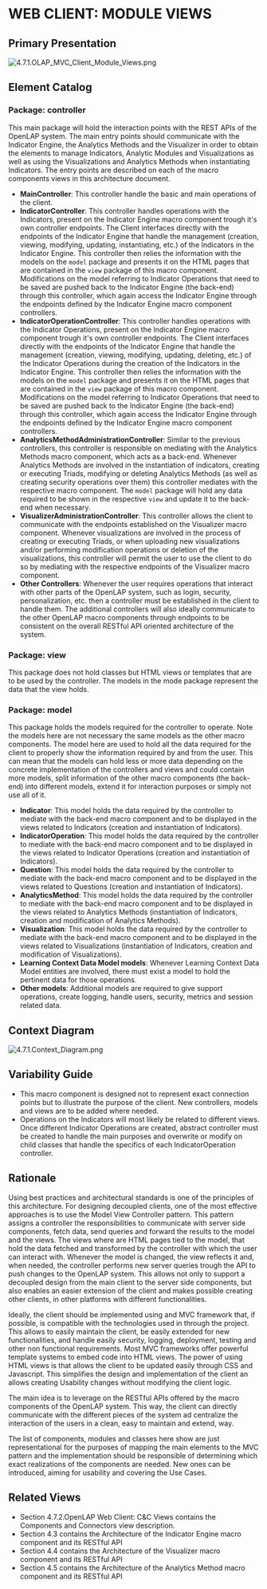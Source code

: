 # WEB CLIENT: MODULE VIEWS

## Primary Presentation

![4.7.1.OLAP_MVC_Client_Module_Views.png](../4.Views/4.7.1.OLAP_MVC_Client_Module_Views.png)

## Element Catalog

### Package: controller
This main package will hold the interaction points with the REST APIs of the OpenLAP system. The main entry points should communicate with the Indicator Engine, the Analytics Methods and the Visualizer in order to obtain the elements to manage Indicators, Analytic Modules and Visualizations as well as using the Visualizations and Analytics Methods when instantiating Indicators. The entry points are described on each of the macro components views in this architecture document.

* **MainController**: This controller handle the basic and main operations of the client.
* **IndicatorController**: This controller handles operations with the Indicators, present on the Indicator Engine macro component trough it's own controller endpoints. The Client interfaces directly with the endpoints of the Indicator Engine that handle the management (creation, viewing, modifying, updating, instantiating, etc.) of the Indicators in the Indicator Engine. This controller then relies the information with the models on the `model` package and presents it on the HTML pages that are contained in the `view` package of this macro component. Modifications on the model referring to Indicator Operations that need to be saved are pushed back to the Indicator Engine (the back-end) through this controller, which again access the Indicator Engine through the endpoints defined by the Indicator Engine macro component controllers.
* **IndicatorOperationController**: This controller handles operations with the Indicator Operations, present on the Indicator Engine macro component trough it's own controller endpoints. The Client interfaces directly with the endpoints of the Indicator Engine that handle the management (creation, viewing, modifying, updating, deleting, etc.) of the Indicator Operations during the creation of the Indicators in the Indicator Engine. This controller then relies the information with the models on the `model` package and presents it on the HTML pages that are contained in the `view` package of this macro component. Modifications on the model referring to Indicator Operations that need to be saved are pushed back to the Indicator Engine (the back-end) through this controller, which again access the Indicator Engine through the endpoints defined by the Indicator Engine macro component controllers.
* **AnalyticsMethodAdministrationController**: Similar to the previous controllers, this controller is responsible on mediating with the Analytics Methods macro component, which acts as a back-end. Whenever Analytics Methods are involved in the instantiation of indicators, creating or executing Triads, modifying or deleting Analytics Methods (as well as creating security operations over them) this controller mediates with the respective macro component. The `model` package will hold any data required to be shown in the respective `view` and update it to the back-end when necessary.
* **VisualizerAdministrationController**: This controller allows the client to communicate with the endpoints established on the Visualizer macro component. Whenever visualizations are involved in the process of creating or executing Triads, or when uploading new visualizations and/or performing modification operations or deletion of the visualizations, this controller will permit the user to use the client to do so by mediating with the respective endpoints of the Visualizer macro component.
* **Other Controllers**: Whenever the user requires operations that interact with other parts of the OpenLAP system, such as login, security, personalization, etc. then a controller must be established in the client to handle them. The additional controllers will also ideally communicate to the other OpenLAP macro components through endpoints to be consistent on the overall RESTful API oriented architecture of the system.

### Package: view
This package does not hold classes but HTML views or templates that are to be used by the controller. The models in the mode package represent the data that the view holds.

### Package: model
This package holds the models required for the controller to operate. Note the models here are not necessary the same models as the other macro components. The model here are used to hold all the data required for the client to properly show the information required by and from the user. This can mean that the models can hold less or more data depending on the concrete implementation of the controllers and views and could contain more models, split information of the other macro components (the back-end) into different models, extend it for interaction purposes or simply not use all of it.

* **Indicator**: This model holds the data required by the controller to mediate with the back-end macro component and to be displayed in the views related to Indicators (creation and instantiation of Indicators).
* **IndicatorOperation**: This model holds the data required by the controller to mediate with the back-end macro component and to be displayed in the views related to Indicator Operations (creation and instantiation of Indicators).
* **Question**: This model holds the data required by the controller to mediate with the back-end macro component and to be displayed in the views related to Questions (creation and instantiation of Indicators).
* **AnalyticsMethod**: This model holds the data required by the controller to mediate with the back-end macro component and to be displayed in the views related to Analytics Methods (instantiation of Indicators, creation and modification of Analytics Methods).
* **Visualization**: This model holds the data required by the controller to mediate with the back-end macro component and to be displayed in the views related to Visualizations (instantiation of Indicators, creation and modification of Visualizations).
* **Learning Context Data Model models**: Whenever Learning Context Data Model entities are involved, there must exist a model to hold the pertinent data for those operations.
* **Other models**: Additional models are required to give support operations, create logging, handle users, security, metrics and session related data.

## Context Diagram

![4.7.1.Context_Diagram.png](../4.Views/4.7.1.Context_Diagram.png)

## Variability Guide

* This macro component is designed not to represent exact connection points but to illustrate the purpose of the client. New controllers, models and views are to be added where needed.
* Operations on the Indicators will most likely be related to different views. Once different Indicator Operations are created, abstract controller must be created to handle the main purposes and overwrite or modify on child classes that handle the specifics of each IndicatorOperation controller.

## Rationale

Using best practices and architectural standards is one of the principles of this architecture. For designing decoupled clients, one of the most effective approaches is to use the Model View Controller pattern. This pattern assigns a controller the responsibilities to communicate with server side components, fetch data, send queries and forward the results to the model and the views. The views where are HTML pages tied to the model, that hold the data fetched and transformed by the controller with which the user can interact with. Whenever the model is changed, the view reflects it and, when needed, the controller performs new server queries trough the API to push changes to the OpenLAP system. This allows not only to support a decoupled design from the main client to the server side components, but also enables an easier extension of the client and makes possible creating other clients, in other platforms with different functionalities.

Ideally, the client should be implemented using and MVC framework that, if possible, is compatible with the technologies used in through the project. This allows to easily maintain the client, be easily extended for new functionalities, and handle easily security, logging, deployment, testing and other non functional requirements. Most MVC frameworks offer powerful template systems to embed code into HTML views. The power of using HTML views is that allows the client to be updated easily through CSS and Javascript. This simplifies the design and implementation of the client an allows creating Usability changes without modifying the client logic.

The main idea is to leverage on the RESTful APIs offered by the macro components of the OpenLAP system. This way, the client can directly communicate with the different pieces of the system ad centralize the interaction of the users in a clean, easy to maintain and extend, way.

The list of components, modules and classes here show are just representational for the purposes of mapping the main elements to the MVC pattern and the implementation should be responsible of determining which exact realizations of the components are needed. New ones can be introduced, aiming for usability and covering the Use Cases.

## Related Views
* Section 4.7.2.OpenLAP Web Client: C&C Views contains the Components and Connectors view description.
* Section 4.3 contains the Architecture of the Indicator Engine macro component and its RESTful API
* Section 4.4 contains the Architecture of the Visualizer macro component and its RESTful API
* Section 4.5 contains the Architecture of the Analytics Method macro component and its RESTful API
